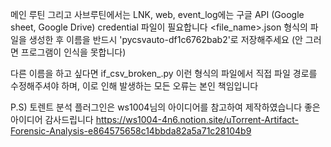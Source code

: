 메인 루틴 그리고 사브루틴에서는 LNK, web, event_log에는 구글 API (Google sheet, Google Drive) credential 파일이 필요합니다
<file_name>.json 형식의 파일을 생성한 후 이름을 반드시 'pycsvauto-df1c6762bab2'로 저장해주세요 (안 그러면 프로그램이 인식을 못합니다)

다른 이름을 하고 싶다면 if_csv_broken_<name>.py 이런 형식의 파일에서 직접 파일 경로를 수정해주셔야 하며, 이로 인해 발생하는 모든 오류는 본인 책임입니다

P.S) 토렌트 분석 플러그인은 ws1004님의 아이디어를 참고하여 제작하였습니다 
좋은 아이디어 감사드립니다
https://ws1004-4n6.notion.site/uTorrent-Artifact-Forensic-Analysis-e864575658c14bbda82a5a71c28104b9
